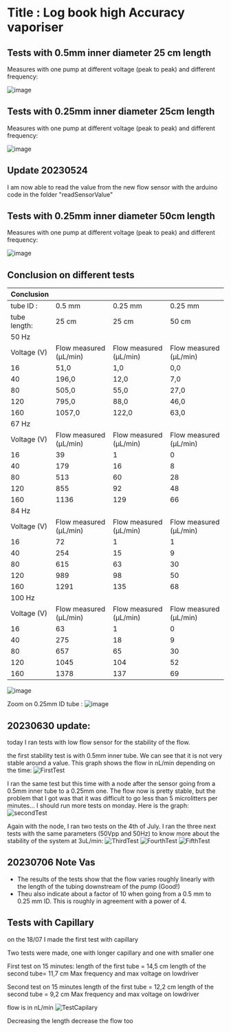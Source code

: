 # Title : Log book high Accuracy vaporiser


## Tests with 0.5mm inner diameter 25 cm length

Measures with one pump at different voltage (peak to peak) and different frequency: 

![image](https://github.com/vgkinis/high_accuracy_vaporiser_NBI/assets/72393572/9f1d385e-8405-41a2-9753-2356415af098)

## Tests with 0.25mm inner diameter 25cm length

Measures with one pump at different voltage (peak to peak) and different frequency: 

![image](https://github.com/vgkinis/high_accuracy_vaporiser_NBI/assets/72393572/0c760832-68f9-4b99-9ce7-b7d951792574)

## Update 20230524

I am now able to read the value from the new flow sensor with the arduino code in the folder "readSensorValue"

## Tests with 0.25mm inner diameter 50cm length

Measures with one pump at different voltage (peak to peak) and different frequency: 

![image](https://github.com/vgkinis/high_accuracy_vaporiser_NBI/assets/72393572/ed23f4c7-ea4f-4cfd-8489-96aee1461938)

## Conclusion on different tests

| Conclusion    |                        |                        |                        |
|---------------|------------------------|------------------------|------------------------|
| tube ID :     | 0.5 mm                 | 0.25 mm                | 0.25 mm                |
| tube length:  | 25 cm                  | 25 cm                  | 50 cm                  |
| 50 Hz         |                        |                        |                        |
| Voltage (V)   | Flow measured (µL/min) | Flow measured (µL/min) | Flow measured (µL/min) |
| 16            | 51,0                   | 1,0                    | 0,0                    |
| 40            | 196,0                  | 12,0                   | 7,0                    |
| 80            | 505,0                  | 55,0                   | 27,0                   |
| 120           | 795,0                  | 88,0                   | 46,0                   |
| 160           | 1057,0                 | 122,0                  | 63,0                   |
| 67 Hz         |                        |                        |                        |
| Voltage (V)   | Flow measured (µL/min) | Flow measured (µL/min) | Flow measured (µL/min) |
| 16            | 39                     | 1                      | 0                      |
| 40            | 179                    | 16                     | 8                      |
| 80            | 513                    | 60                     | 28                     |
| 120           | 855                    | 92                     | 48                     |
| 160           | 1136                   | 129                    | 66                     |
| 84 Hz         |                        |                        |                        |
| Voltage (V)   | Flow measured (µL/min) | Flow measured (µL/min) | Flow measured (µL/min) |
| 16            | 72                     | 1                      | 1                      |
| 40            | 254                    | 15                     | 9                      |
| 80            | 615                    | 63                     | 30                     |
| 120           | 989                    | 98                     | 50                     |
| 160           | 1291                   | 135                    | 68                     |
| 100 Hz        |                        |                        |                        |
| Voltage (V)   | Flow measured (µL/min) | Flow measured (µL/min) | Flow measured (µL/min) |
| 16            | 63                     | 1                      | 0                      |
| 40            | 275                    | 18                     | 9                      |
| 80            | 657                    | 65                     | 30                     |
| 120           | 1045                   | 104                    | 52                     |
| 160           | 1378                   | 137                    | 69                     |


![image](https://github.com/vgkinis/high_accuracy_vaporiser_NBI/assets/72393572/cf9c2481-09f4-428d-8533-d0548bff0eb8)

Zoom on 0.25mm ID tube : 
![image](https://github.com/vgkinis/high_accuracy_vaporiser_NBI/assets/72393572/e4f06cbb-78b4-4412-b6b9-dff5fdc6b0cd)

## 20230630 update:

today I ran tests with low flow sensor for the stability of the flow. 

the first stability test is with 0.5mm inner tube. We can see that it is not very stable around a value.
This graph shows the flow in nL/min depending on the time: 
![FirstTest](https://github.com/vgkinis/high_accuracy_vaporiser_NBI/assets/72393572/15ad39ea-9109-45c5-bbe8-129cab8496f2)


I ran the same test but this time with a node after the sensor going from a 0.5mm inner tube to a 0.25mm one. The flow now is pretty stable, but the problem that I got was that it was difficult to go less than 5 microlitters per minutes... I should run more tests on monday.
Here is the graph: 
![secondTest](https://github.com/vgkinis/high_accuracy_vaporiser_NBI/assets/72393572/3749c840-1d70-4d56-a806-f26555719781)


Again with the node, I ran two tests on the 4th of July. I ran the three next tests with the same parameters (50Vpp and 50Hz) to know more about the stability of the system at 3uL/min: 
![ThirdTest](https://github.com/vgkinis/high_accuracy_vaporiser_NBI/assets/72393572/a13b0f61-4e7a-46f1-84f9-8d719518f570)
![FourthTest](https://github.com/vgkinis/high_accuracy_vaporiser_NBI/assets/72393572/96cce11f-e996-40a8-80ae-e2acc1722c53)
![FifthTest](https://github.com/vgkinis/high_accuracy_vaporiser_NBI/assets/72393572/2a5aa705-3bfc-4bec-803e-d86b7270b872)





## 20230706 Note Vas
- The results of the tests show that the flow varies roughly linearly with the length of the tubing downstream of the pump (Good!)
- Theu also indicate about a factor of 10 when going from a 0.5 mm to 0.25 mm ID. This is roughly in agreement with a power of 4.

## Tests with Capillary
on the 18/07 I made the first test with capillary 

Two tests were made, one with longer capillary and one with smaller one 

First test on 15 minutes: 
length of the first tube = 14,5 cm
length of the second tube= 11,7 cm
Max frequency and max voltage on lowdriver

Second test on 15 minutes 
length of the first tube = 12,2 cm
length of the second tube = 9,2 cm
Max frequency and max voltage on lowdriver

flow is in nL/min
![TestCapilary](https://github.com/vgkinis/high_accuracy_vaporiser_NBI/assets/72393572/47bf0763-f764-42fd-a7c2-ff736834e00a)

Decreasing the length decrease the flow too
